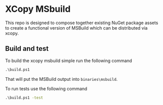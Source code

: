 # XCopy MSbuild

This repo is designed to compose together existing NuGet package assets to create a functional 
version of MSBuild which can be distributed via xcopy. 

## Build and test

To build the xcopy msbuild simple run the following command

``` cmd
.\build.ps1
```

That will put the MSBuild output into `binaries\msbuild`.  

To run tests use the following command

``` cmd
.\build.ps1 -test
```

